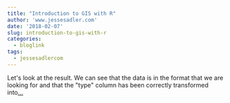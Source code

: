 ```yaml
---
title: "Introduction to GIS with R"
author: 'www.jessesadler.com'
date: '2018-02-07'
slug: introduction-to-gis-with-r
categories:
  - bloglink
tags:
  - jessesadlercom
---
```


Let's look at the result. We can see that the data is in the format that we are looking for and that the "type" column has been correctly transformed into[... <i class="fas fa-external-link-alt"></i>](https://jessesadler.com/post/gis-with-r-intro/)

